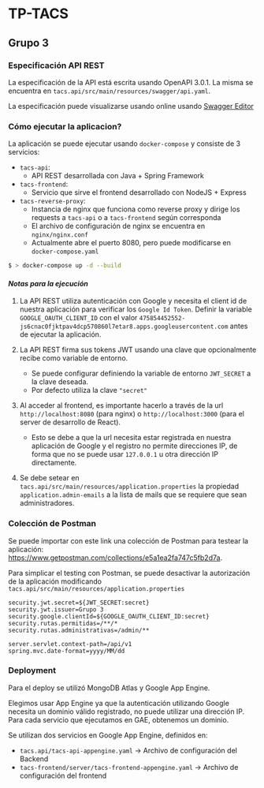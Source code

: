 # TP-TACS
## Grupo 3

### Especificación API REST

La especificación de la API está escrita usando OpenAPI 3.0.1. La misma se encuentra en `tacs.api/src/main/resources/swagger/api.yaml`.

La especificación puede visualizarse usando online usando [Swagger Editor](https://editor.swagger.io/)

### Cómo ejecutar la aplicacion?

La aplicación se puede ejecutar usando `docker-compose` y consiste de 3 servicios:

* `tacs-api`:
    * API REST desarrollada con Java + Spring Framework
* `tacs-frontend`:
    * Servicio que sirve el frontend desarrollado con NodeJS + Express
* `tacs-reverse-proxy`:
    * Instancia de nginx que funciona como reverse proxy y dirige los requests a `tacs-api` o a `tacs-frontend` según corresponda
    * El archivo de configuración de nginx se encuentra en `nginx/nginx.conf`
    * Actualmente abre el puerto 8080, pero puede modificarse en `docker-compose.yaml`

```bash
$ > docker-compose up -d --build
```

#### *Notas para la ejecución*

1. La API REST utiliza autenticación con Google y necesita el client id de nuestra aplicación para verificar los `Google Id Token`. Definir la variable `GOOGLE_OAUTH_CLIENT_ID` con el valor `475854452552-js6cnac0fjktpav4dcp570860l7etar8.apps.googleusercontent.com` antes de ejecutar la aplicación.

2. La API REST firma sus tokens JWT usando una clave que opcionalmente recibe como variable de entorno.
    * Se puede configurar definiendo la variable de entorno `JWT_SECRET` a la clave deseada.
    * Por defecto utiliza la clave `"secret"`

3. Al acceder al frontend, es importante hacerlo a través de la url `http://localhost:8080` (para nginx) o `http://localhost:3000` (para el server de desarrollo de React).
    * Esto se debe a que la url necesita estar registrada en nuestra aplicación de Google y el registro no permite direcciones IP, de forma que no se puede usar `127.0.0.1` u otra dirección IP directamente.

4. Se debe setear en `tacs.api/src/main/resources/application.properties` la propiedad `application.admin-emails` a la lista de mails que se requiere que sean administradores.

### Colección de Postman

Se puede importar con este link una colección de Postman para testear la aplicación: https://www.getpostman.com/collections/e5a1ea2fa747c5fb2d7a.

Para simplicar el testing con Postman, se puede desactivar la autorización de la aplicación modificando `tacs.api/src/main/resources/application.properties`

```
security.jwt.secret=${JWT_SECRET:secret}
security.jwt.issuer=Grupo 3
security.google.clientId=${GOOGLE_OAUTH_CLIENT_ID:secret}
security.rutas.permitidas=/**/*
security.rutas.administrativas=/admin/**

server.servlet.context-path=/api/v1
spring.mvc.date-format=yyyy/MM/dd
```

### Deployment

Para el deploy se utilizó MongoDB Atlas y Google App Engine.

Elegimos usar App Engine ya que la autenticación utilizando Google necesita un dominio válido registrado, no puede utilizar una dirección IP. Para cada servicio que ejecutamos en GAE, obtenemos un dominio.

Se utilizan dos servicios en Google App Engine, definidos en:

* `tacs.api/tacs-api-appengine.yaml` -> Archivo de configuración del Backend
* `tacs-frontend/server/tacs-frontend-appengine.yaml` -> Archivo de configuración del frontend

